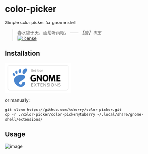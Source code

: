 # color-picker
Simple color picker for gnome shell
> 春水碧于天，画船听雨眠。  —— *【唐】韦庄*<br>
[![license]](/LICENSE)

## Installation
[<img src="https://raw.githubusercontent.com/andyholmes/gnome-shell-extensions-badge/master/get-it-on-ego.svg?sanitize=true" alt="Get it on GNOME Extensions" height="100" align="middle">][EGO]

or manually:
```shell
git clone https://github.com/tuberry/color-picker.git
cp -r ./color-picker/color-picker@tuberry ~/.local/share/gnome-shell/extensions/
```

## Usage

![image](https://user-images.githubusercontent.com/17917040/89734492-efb43f80-da8e-11ea-8fbe-80712cdbbaa7.png)

[license]:https://img.shields.io/badge/license-GPLv3-green.svg
[EGO]:https://extensions.gnome.org/extension/3396/color-picker/
